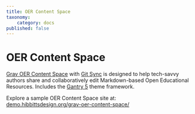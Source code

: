 ```yaml
---
title: OER Content Space
taxonomy:
    category: docs
published: false
---
```


# OER Content Space

[Grav OER Content Space](https://github.com/hibbitts-design/grav-skeleton-oer-content-space) with [Git Sync](https://github.com/trilbymedia/grav-plugin-git-sync) is designed to help tech-savvy authors share and collaboratively edit Markdown-based Open Educational Resources. Includes the [Gantry 5](http://gantry.org/) theme framework.

Explore a sample OER Content Space site at: <br> [demo.hibbittsdesign.org/grav-oer-content-space/](http://demo.hibbittsdesign.org/grav-oer-content-space/)
